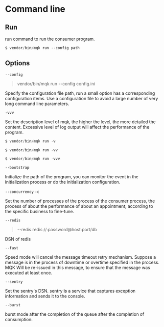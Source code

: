 Command line
=============

Run
----

run command to run the consumer program.

```php
$ vendor/bin/mqk run --config path
```

Options
--------

`--config`

> vendor/bin/mqk run --config config.ini

Specify the configuration file path, run a small option has a corresponding configuration items. Use a configuration file to avoid a large number of very long command line parameters.

`-vvv`

Set the description level of mqk, the higher the level, the more detailed the content. Excessive level of log output will affect the performance of the program.

```php
$ vendor/bin/mqk run -v
```

```php
$ vendor/bin/mqk run -vv
```

```php
$ vendor/bin/mqk run -vvv
```

`--bootstrap`

Initialize the path of the program, you can monitor the event in the initialization process or do the initialization configuration.

`--concurrency` `-c`

Set the number of processes of the process of the consumer process, the process of about the performance of about an appointment, according to the specific business to fine-tune.

`--redis`

> --redis redis://:password@host:port/db

DSN of redis

`--fast`

Speed mode will cancel the message timeout retry mechanism. Suppose a message is in the process of downtime or overtime specified in the process. MQK
Will be re-issued in this message, to ensure that the message was executed at least once.

`--sentry`

Set the sentry's DSN. sentry is a service that captures exception information and sends it to the console.

`--burst`

burst mode after the completion of the queue after the completion of consumption.